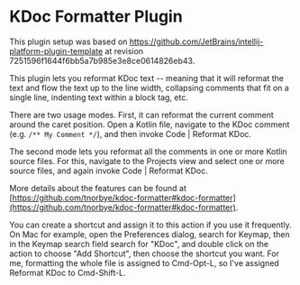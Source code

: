 # KDoc Formatter Plugin

This plugin setup was based on https://github.com/JetBrains/intellij-platform-plugin-template
at revision 7251596f1644f6bb5a7b985e3e8ce0614826eb43.

<!-- Plugin description -->
This plugin lets you reformat KDoc text -- meaning that it will reformat the
text and flow the text up to the line width, collapsing comments that
fit on a single line, indenting text within a block tag, etc.

There are two usage modes. First, it can reformat the current comment
around the caret position. Open a Kotlin file, navigate to the KDoc
comment (e.g. <code>/** My Comment */</code>), and then invoke Code | Reformat KDoc.

The second mode lets you reformat all the comments in one or more Kotlin
source files. For this, navigate to the Projects view and select one or
more source files, and again invoke Code | Reformat KDoc.

More details about the features can be found at
[https://github.com/tnorbye/kdoc-formatter#kdoc-formatter](https://github.com/tnorbye/kdoc-formatter#kdoc-formatter).

You can create a shortcut and assign it to this action if you use it
frequently. On Mac for example, open the Preferences dialog, search for
Keymap, then in the Keymap search field search for "KDoc", and double click
on the action to choose "Add Shortcut", then choose the shortcut you want.
For me, formatting the whole file is assigned to Cmd-Opt-L, so I've assigned
Reformat KDoc to Cmd-Shift-L.
<!-- Plugin description end -->
